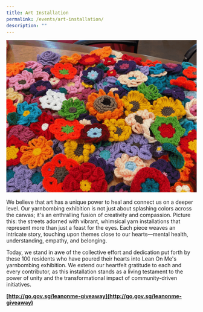 ```yaml
---
title: Art Installation
permalink: /events/art-installation/
description: ""
---
```

![](/images/crochet%20photos.gif)

We believe that art has a unique power to heal and connect us on a deeper level. Our yarnbombing exhibition is not just about splashing colors across the canvas; it's an enthralling fusion of creativity and compassion. Picture this: the streets adorned with vibrant, whimsical yarn installations that represent more than just a feast for the eyes. Each piece weaves an intricate story, touching upon themes close to our hearts—mental health, understanding, empathy, and belonging.


Today, we stand in awe of the collective effort and dedication put forth by these 100 residents who have poured their hearts into Lean On Me's yarnbombing exhibition. We extend our heartfelt gratitude to each and every contributor, as this installation stands as a living testament to the power of unity and the transformational impact of community-driven initiatives.

**[http://go.gov.sg/leanonme-giveaway](http://go.gov.sg/leanonme-giveaway)**